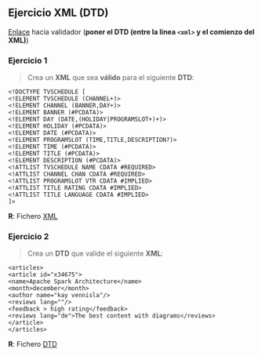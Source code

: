 ## Ejercicio XML (DTD)

[Enlace](https://www.truugo.com/xml_validator/) hacia validador (**poner el DTD (entre la linea ```<xml>``` y el comienzo del XML)**)


### Ejercicio 1

> Crea un **XML** que sea **válido** para el siguiente **DTD**:

```
<!DOCTYPE TVSCHEDULE [
<!ELEMENT TVSCHEDULE (CHANNEL+)>
<!ELEMENT CHANNEL (BANNER,DAY+)>
<!ELEMENT BANNER (#PCDATA)>
<!ELEMENT DAY (DATE,(HOLIDAY|PROGRAMSLOT+)+)>
<!ELEMENT HOLIDAY (#PCDATA)>
<!ELEMENT DATE (#PCDATA)>
<!ELEMENT PROGRAMSLOT (TIME,TITLE,DESCRIPTION?)>
<!ELEMENT TIME (#PCDATA)>
<!ELEMENT TITLE (#PCDATA)>
<!ELEMENT DESCRIPTION (#PCDATA)>
<!ATTLIST TVSCHEDULE NAME CDATA #REQUIRED>
<!ATTLIST CHANNEL CHAN CDATA #REQUIRED>
<!ATTLIST PROGRAMSLOT VTR CDATA #IMPLIED>
<!ATTLIST TITLE RATING CDATA #IMPLIED>
<!ATTLIST TITLE LANGUAGE CDATA #IMPLIED>
]>
```

**R**: Fichero [XML](/xml.xml)



### Ejercicio 2

> Crea un **DTD** que valide el siguiente **XML**:

```
<articles>
<article id="x34675">
<name>Apache Spark Architecture</name>
<month>december</month>
<author name="kay vennisla"/>
<reviews lang=""/>
<feedback > high rating</feedback>
<reviews lang="de">The best content with diagrams</reviews>
</article>
</articles>
```


**R**: Fichero [DTD](/dtd.xml)